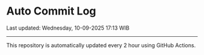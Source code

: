 # Auto Commit Log

Last updated: Wednesday, 10-09-2025 17:13 WIB

---

This repository is automatically updated every 2 hour using GitHub Actions.
